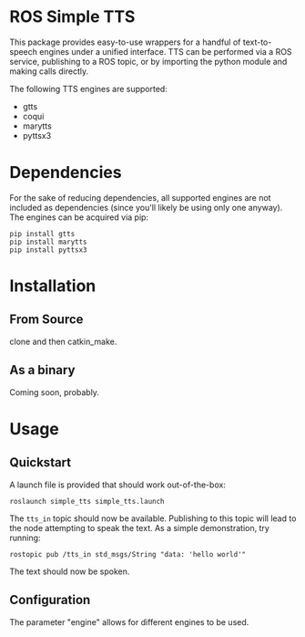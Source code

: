 # ROS Simple TTS

This package provides easy-to-use wrappers for a handful of text-to-speech
engines under a unified interface. TTS can be performed via a ROS service,
publishing to a ROS topic, or by importing the python module and making calls
directly.

The following TTS engines are supported:

- gtts
- coqui
- marytts
- pyttsx3

# Dependencies
For the sake of reducing dependencies, all supported engines are not included
as dependencies (since you'll likely be using only one anyway).  The engines
can be acquired via pip:

```
pip install gtts
pip install marytts
pip install pyttsx3
```

# Installation

## From Source

clone and then catkin_make.

## As a binary

Coming soon, probably.

# Usage

## Quickstart

A launch file is provided that should work out-of-the-box:

```
roslaunch simple_tts simple_tts.launch
```

The `tts_in` topic should now be available. Publishing to this topic will lead
to the node attempting to speak the text.  As a simple demonstration, try
running:

```
rostopic pub /tts_in std_msgs/String "data: 'hello world'"
```

The text should now be spoken.

## Configuration
The parameter "engine" allows for different engines to be used.
